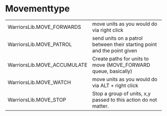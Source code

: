 # Movementtype

|                              |                                                                         |
| ---------------------------- | ----------------------------------------------------------------------- |
| WarriorsLib.MOVE\_FORWARDS   | move units as you would do via right click                              |
| WarriorsLib.MOVE\_PATROL     | send units on a patrol between their starting point and the point given |
| WarriorsLib.MOVE\_ACCUMULATE | Create paths for units to move (MOVE\_FORWARD queue, basically)         |
| WarriorsLib.MOVE\_WATCH      | move units as you would do via ALT + right click                        |
| WarriorsLib.MOVE\_STOP       | Stop a group of units, x,y passed to this action do not matter.         |
